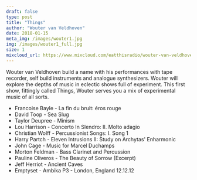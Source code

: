 ```yaml
---
draft: false
type: post
title: "Things"
author: "Wouter van Veldhoven" 
date: 2018-01-15
meta_img: /images/wouter1.jpg
img: /images/wouter1_full.jpg
size: 1
mixcloud_url: https://www.mixcloud.com/eatthisradio/wouter-van-veldhoven-1-things-1/
---
```


Wouter van Veldhoven build a name with his performances with tape recorder, self build instruments and analogue synthesizers. Wouter will explore the depths of music in eclectic shows full of experiment. This first show, fittingly called Things, Wouter serves you a mix of experimental music of all sorts.

- Francoise Bayle - La fin du bruit: éros rouge 
- David Toop - Sea Slug 
- Taylor Deupree - Minism 
- Lou Harrison - Concerto In Slendro: II. Molto adagio 
- Christian Wolff - Percussionist Songs: I. Song 1 
- Harry Partch - Eleven Intrusions II: Study on Archytas' Enharmonic 
- John Cage - Music for Marcel Duchamps 
- Morton Feldman - Bass Clarinet and Percussion 
- Pauline Oliveros - The Beauty of Sorrow (Excerpt)
- Jeff Herriot - Ancient Caves 
- Emptyset - Ambika P3 - London, England 12.12.12 
